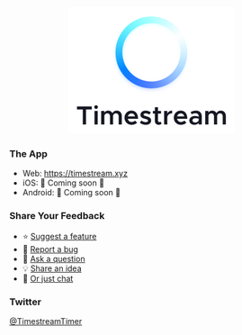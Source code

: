 <div align="center">
    <picture>
      <source media="(prefers-color-scheme: dark)" srcset="https://github.com/elliotwaite/timestream/raw/main/images/logo-with-wordmark-dark-mode.png" />
      <img src="https://github.com/elliotwaite/timestream/raw/main/images/logo-with-wordmark-light-mode.png" width="297" height="224" alt="Timestream" />
    </picture>
</div>

### The App

* Web: https://timestream.xyz
* iOS: 🚧 Coming soon 🚧
* Android: 🚧 Coming soon 🚧

### Share Your Feedback

* ⭐️ [Suggest a feature](https://github.com/elliotwaite/timestream/issues/new)
* 🐛 [Report a bug](https://github.com/elliotwaite/timestream/issues/new)
* 🙋 [Ask a question](https://github.com/elliotwaite/timestream/discussions/new?category=q-a)
* 💡 [Share an idea](https://github.com/elliotwaite/timestream/discussions/new?category=ideas)
* 💬 [Or just chat](https://github.com/elliotwaite/timestream/discussions/new?category=general)

### Twitter

[@TimestreamTimer](https://twitter.com/TimestreamTimer)
